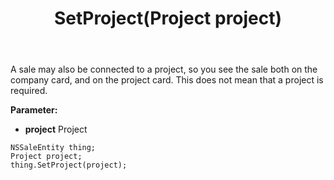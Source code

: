 ﻿---
uid: crmscript_ref_NSSaleEntity_SetProject
title: SetProject(Project project)
intellisense: NSSaleEntity.SetProject
keywords: NSSaleEntity, GetProject
so.topic: reference
---

A sale may also be connected to a project, so you see the sale both on the company card, and on the project card. This does not mean that a project is required.

**Parameter:** 
 - **project** Project

```crmscript
NSSaleEntity thing;
Project project;
thing.SetProject(project);
```

